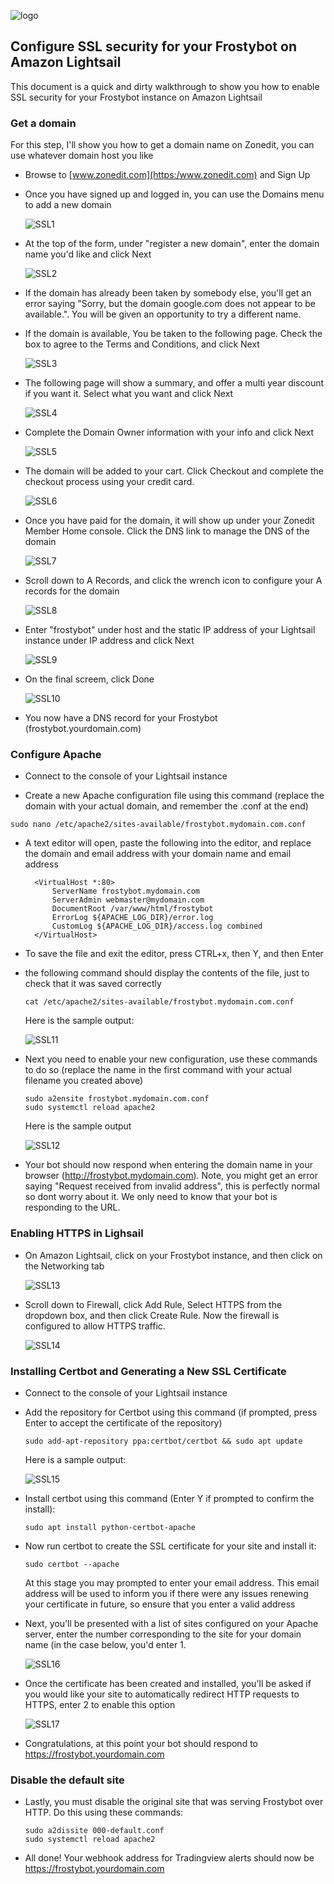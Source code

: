 ![logo](https://i.imgur.com/YAME6yT.png "#FrostyBot")

## Configure SSL security for your Frostybot on Amazon Lightsail 

This document is a quick and dirty walkthrough to show you how to enable SSL security for your Frostybot instance on Amazon Lightsail 

### Get a domain

For this step, I'll show you how to get a domain name on Zonedit, you can use whatever domain host you like

* Browse to [www.zonedit.com](https:/www.zonedit.com) and Sign Up

* Once you have signed up and logged in, you can use the Domains menu to add a new domain

  ![SSL1](https://i.imgur.com/0kNt1xz.png)
  
* At the top of the form, under "register a new domain", enter the domain name you'd like and click Next

  ![SSL2](https://i.imgur.com/dwRqD7u.png)
  
* If the domain has already been taken by somebody else, you'll get an error saying "Sorry, but the domain google.com does not appear to be available.". You will be given an opportunity to try a different name.

* If the domain is available, You be taken to the following page. Check the box to agree to the Terms and Conditions, and click Next

  ![SSL3](https://i.imgur.com/FOluwa8.png) 
  
* The following page will show a summary, and offer a multi year discount if you want it. Select what you want and click Next

  ![SSL4](https://i.imgur.com/Xymzbp2.png)
  
* Complete the Domain Owner information with your info and click Next

  ![SSL5](https://i.imgur.com/LfMFbsY.png)

* The domain will be added to your cart. Click Checkout and complete the checkout process using your credit card.

  ![SSL6](https://i.imgur.com/yzsEXkQ.png)
  
* Once you have paid for the domain, it will show up under your Zonedit Member Home console. Click the DNS link to manage the DNS of the domain

  ![SSL7](https://i.imgur.com/rT6R3By.png)

* Scroll down to A Records, and click the wrench icon to configure your A records for the domain

  ![SSL8](https://i.imgur.com/uVPlLLi.png)
  
* Enter "frostybot" under host and the static IP address of your Lightsail instance under IP address and click Next

  ![SSL9](https://i.imgur.com/DAEq1ug.png)
  
* On the final screem, click Done

  ![SSL10](https://i.imgur.com/SgRcSfv.png)
  
* You now have a DNS record for your Frostybot (frostybot.yourdomain.com)

### Configure Apache

* Connect to the console of your Lightsail instance

* Create a new Apache configuration file using this command (replace the domain with your actual domain, and remember the .conf at the end)

```sudo nano /etc/apache2/sites-available/frostybot.mydomain.com.conf```

* A text editor will open, paste the following into the editor, and replace the domain and email address with your domain name and email address

  ```
	<VirtualHost *:80>
        ServerName frostybot.mydomain.com
        ServerAdmin webmaster@mydomain.com
        DocumentRoot /var/www/html/frostybot
        ErrorLog ${APACHE_LOG_DIR}/error.log
        CustomLog ${APACHE_LOG_DIR}/access.log combined
	</VirtualHost>
  ```
  
* To save the file and exit the editor, press CTRL+x, then Y, and then Enter

* the following command should display the contents of the file, just to check that it was saved correctly

  ```cat /etc/apache2/sites-available/frostybot.mydomain.com.conf```
  
  Here is the sample output:
  
  ![SSL11](https://i.imgur.com/4UqHLQo.png)
 
* Next you need to enable your new configuration, use these commands to do so (replace the name in the first command with your actual filename you created above)

  ```
  sudo a2ensite frostybot.mydomain.com.conf
  sudo systemctl reload apache2
  ```
  
  Here is the sample output
  
  ![SSL12](https://i.imgur.com/LXG1y38.png)
  
* Your bot should now respond when entering the domain name in your browser (http://frostybot.mydomain.com). Note, you might get an error saying "Request received from invalid address", this is perfectly normal so dont worry about it. We only need to know that your bot is responding to the URL.

### Enabling HTTPS in Lighsail

* On Amazon Lightsail, click on your Frostybot instance, and then click on the Networking tab

  ![SSL13](https://i.imgur.com/rFOihTN.png)
  
* Scroll down to Firewall, click Add Rule, Select HTTPS from the dropdown box, and then click Create Rule. Now the firewall is configured to allow HTTPS traffic.

  ![SSL14](https://i.imgur.com/15tfI73.png)
  
### Installing Certbot and Generating a New SSL Certificate

* Connect to the console of your Lightsail instance

* Add the repository for Certbot using this command (if prompted, press Enter to accept the certificate of the repository)

  ```sudo add-apt-repository ppa:certbot/certbot && sudo apt update```
  
  Here is a sample output:
  
  ![SSL15](https://i.imgur.com/7VN5upk.png)
  
* Install certbot using this command (Enter Y if prompted to confirm the install):

  ```sudo apt install python-certbot-apache```

* Now run certbot to create the SSL certificate for your site and install it:

  ```sudo certbot --apache```
  
  At this stage you may prompted to enter your email address. This email address will be used to inform you if there were any issues renewing your certificate in future, so ensure that you enter a valid address
  
* Next, you'll be presented with a list of sites configured on your Apache server, enter the number corresponding to the site for your domain name (in the case below, you'd enter 1.

  ![SSL16](https://i.imgur.com/edbvtGg.png)
  
* Once the certificate has been created and installed, you'll be asked if you would like your site to automatically redirect HTTP requests to HTTPS, enter 2 to enable this option

  ![SSL17](https://i.imgur.com/Rf1sfqC.png)
  
* Congratulations, at this point your bot should respond to https://frostybot.yourdomain.com

### Disable the default site

* Lastly, you must disable the original site that was serving Frostybot over HTTP. Do this using these commands:

  ```
  sudo a2dissite 000-default.conf
  sudo systemctl reload apache2
  ```
  
* All done! Your webhook address for Tradingview alerts should now be https://frostybot.yourdomain.com

